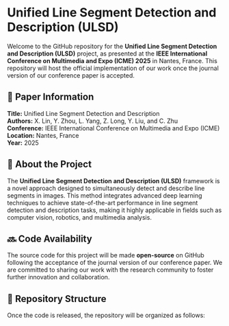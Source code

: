 # Unified Line Segment Detection and Description (ULSD)

Welcome to the GitHub repository for the **Unified Line Segment Detection and Description (ULSD)** project, as presented at the **IEEE International Conference on Multimedia and Expo (ICME) 2025** in Nantes, France. This repository will host the official implementation of our work once the journal version of our conference paper is accepted.

## 📄 Paper Information

**Title:** Unified Line Segment Detection and Description  
**Authors:** X. Lin, Y. Zhou, L. Yang, Z. Long, Y. Liu, and C. Zhu  
**Conference:** IEEE International Conference on Multimedia and Expo (ICME)  
**Location:** Nantes, France  
**Year:** 2025  

## 🚀 About the Project

The **Unified Line Segment Detection and Description (ULSD)** framework is a novel approach designed to simultaneously detect and describe line segments in images. This method integrates advanced deep learning techniques to achieve state-of-the-art performance in line segment detection and description tasks, making it highly applicable in fields such as computer vision, robotics, and multimedia analysis.

## 🔜 Code Availability

The source code for this project will be made **open-source** on GitHub following the acceptance of the journal version of our conference paper. We are committed to sharing our work with the research community to foster further innovation and collaboration.

## 📂 Repository Structure

Once the code is released, the repository will be organized as follows:


